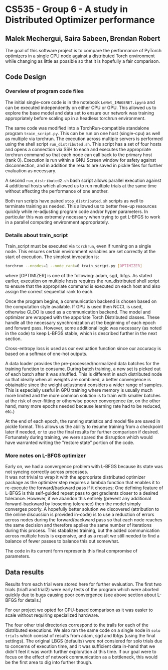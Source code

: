 # CS535 - Group 6 - A study in Distributed Optimizer performance

## Malek Mechergui, Saira Sabeen, Brendan Robert

The goal of this software project is to compare the performance of PyTorch optimizers in a single CPU node against 
a distributed Torch environment while changing as little as possible so that it is hopefully a fair comparison.

## Code Design

### Overview of program code files

The initial single-core code is in the notebook `LeNet_IMAGENET.ipynb` and can be executed independently on either
CPU or GPU.  This allowed us to explore the base model and data set to ensure our network was training appropriately
before scaling up in a headless torchrun environment.

The same code was modified into a TorchRun-compatible standalone program `train_script.py`.  This can be run on one
host (single-cpu) as well as multiple via torchrun.  The execution across multiple servers is performed using the
shell script `run_distributed.sh`.  This script has a set of four hosts and opens a connection via SSH to each and
executes the appropriate torchrun command so that each node can call back to the primary host (rank 0).  Execution
is run within a GNU Screen window for safety against disconnection, and in addition the results are saved in pickle
files for further evaluation as necessary.

A second `run_distributed2.sh` bash script allows parallel execution against 4 additional hosts which allowed us to
run multiple trials at the same time without affecting the performance of one another.

Both run scripts have paired `stop_distributed.sh` scripts as well to terminate training as needed.  This allowed us
to better free-up resources quickly while re-adjusting program code and/or hyper parameters.  In particular this was
extremely necessary when trying to get L-BFGS to work in a parallel computing environment appropriately.

### Details about train_script 

Train_script must be executed via `torchrun`, even if running on a single node.  This ensures certain environment
variables are set correctly at the start of execution.  The simplest invocation is:

``` bash
torchrun --nnodes=1 --node_rank=0 train_script.py [OPTIMIZER]
```

where [OPTIMIZER] is one of the following: adam, sgd, lbfgs.  As stated earlier, execution on multiple hosts requires
the run_distributed shell script to ensure that the appropriate command is executed on each host and also assign the
correct sequential rank to each.

Once the program begins, a communication backend is chosen based on the computation style available.  If GPU is used
then NCCL is used, otherwise GLOO is used as a communication backend.  The model and optimizer are wrapped with the 
apporiate Torch Distributed classes.  These handle all the necessary synchronization at the beginning of each epoch and 
forward pass.  However, some additional logic was necessary (as noted in the code) to keep L-BFGS stable, which is 
described further in the next section.

Cross-entropy loss is used as our evaluation function since our accuracy is based on a softmax of one-hot outputs.

A data loader provides the pre-processed/normalized data batches for the training function to consume.  During batch 
training, a new set is picked out of each batch after it was shuffled.  This is different in each distributed node so
that ideally when all weights are combined, a better convergence is obtainable since the weight adjustment considers a
wider range of samples.  This is especially useful in GPU training where memory is usually much more limited and the
more common solution is to train with smaller batches at the risk of over-fitting or otherwise poorer convergence (or,
on the other hand, many more epochs needed because learning rate had to be reduced, etc.)

At the end of each epoch, the running statistics and model file are saved in pickle format.  This allows us the ability
to resume training from a checkpoint later if needed, or to use the final results for further comparison if desired.
Fortunately during training, we were spared the disruption which would have warranted writing the "restore state" portion
of the code.

### More notes on L-BFGS optimizer

Early on, we had a convergence problem with L-BFGS because its state was not syncing correctly across processes.  
It was not trivial to wrap it with the appropriate distributed optimizer package as the optimizer step requires a lambda
function that enables it to re-execute the forward/backward pass if it chooses; One defining feature of L-BFGS is this
self-guided repeat pass to get gradients closer to a desired tolerance.  However, if we abandon this entirely (prevent any
additional forward-backward by loosening tolerance) then the model simply converges poorly. A hopefully better solution we 
discovered (attribution to the online discussion is provided in-code) is to use a reduction of errors across nodes during
the forward/backward pass so that each node reaches the same decision and therefore applies the same number of iterations 
during this process.  This stabalizes training, but the added communication across multiple hosts is expensive, and as a 
result we still needed to find a balance of fewer passes to balance this out somewhat.

The code in its current form represents this final compromise of parameters.

## Data results

Results from each trial were stored here for further evaluation.  The first two trials (trial1 and trial2) were early tests
of the program which were aborted quickly due to bugs causing poor convergence (see above section about L-BFGS for details.)

For our project we opted for CPU-based comparison as it was easier to scale without requiring specialized
hardware.

The four other trial directories correspond to the trails for each of the distributed executions.  We also ran the same
code on a single node in `solo trials` which consist of results from adam, sgd and lbfgs (using the final settings).  The
original LBGS (defaults) were not consiered for solo trials due to concerns of execution time, and it was sufficient data
in-hand that we didn't feel it was worth further exploration at this time.  If our goal were to focus on the effect of
network communication as a bottleneck, this would be the first area to dig into further though.

